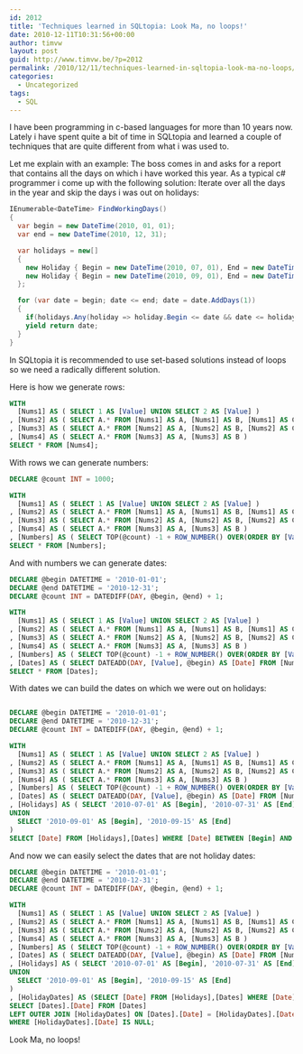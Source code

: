 ```yaml
---
id: 2012
title: 'Techniques learned in SQLtopia: Look Ma, no loops!'
date: 2010-12-11T10:31:56+00:00
author: timvw
layout: post
guid: http://www.timvw.be/?p=2012
permalink: /2010/12/11/techniques-learned-in-sqltopia-look-ma-no-loops/
categories:
  - Uncategorized
tags:
  - SQL
---
```

I have been programming in c-based languages for more than 10 years now. Lately i have spent quite a bit of time in SQLtopia and learned a couple of techniques that are quite different from what i was used to.

Let me explain with an example: The boss comes in and asks for a report that contains all the days on which i have worked this year. As a typical c# programmer i come up with the following solution: Iterate over all the days in the year and skip the days i was out on holidays:

```csharp
IEnumerable<DateTime> FindWorkingDays()
{
  var begin = new DateTime(2010, 01, 01);
  var end = new DateTime(2010, 12, 31);

  var holidays = new[]   
  {    
    new Holiday { Begin = new DateTime(2010, 07, 01), End = new DateTime(2010, 07, 31) },    
    new Holiday { Begin = new DateTime(2010, 09, 01), End = new DateTime(2010, 09, 15) }   
  };

  for (var date = begin; date <= end; date = date.AddDays(1))   
  {    
    if(holidays.Any(holiday => holiday.Begin <= date && date <= holiday.End)) continue;    
    yield return date;   
  }  
}  
```

In SQLtopia it is recommended to use set-based solutions instead of loops so we need a radically different solution.

Here is how we generate rows:

```sql
WITH    
  [Nums1] AS ( SELECT 1 AS [Value] UNION SELECT 2 AS [Value] )  
, [Nums2] AS ( SELECT A.* FROM [Nums1] AS A, [Nums1] AS B, [Nums1] AS C)  
, [Nums3] AS ( SELECT A.* FROM [Nums2] AS A, [Nums2] AS B, [Nums2] AS C)  
, [Nums4] AS ( SELECT A.* FROM [Nums3] AS A, [Nums3] AS B )
SELECT * FROM [Nums4];
```

With rows we can generate numbers:

```sql  
DECLARE @count INT = 1000;

WITH    
  [Nums1] AS ( SELECT 1 AS [Value] UNION SELECT 2 AS [Value] )  
, [Nums2] AS ( SELECT A.* FROM [Nums1] AS A, [Nums1] AS B, [Nums1] AS C)
, [Nums3] AS ( SELECT A.* FROM [Nums2] AS A, [Nums2] AS B, [Nums2] AS C)
, [Nums4] AS ( SELECT A.* FROM [Nums3] AS A, [Nums3] AS B )
, [Numbers] AS ( SELECT TOP(@count) -1 + ROW_NUMBER() OVER(ORDER BY [Value]) AS [Value] FROM[Nums4] )
SELECT * FROM [Numbers];
```

And with numbers we can generate dates:

```sql
DECLARE @begin DATETIME = '2010-01-01';
DECLARE @end DATETIME = '2010-12-31';
DECLARE @count INT = DATEDIFF(DAY, @begin, @end) + 1;

WITH    
  [Nums1] AS ( SELECT 1 AS [Value] UNION SELECT 2 AS [Value] )
, [Nums2] AS ( SELECT A.* FROM [Nums1] AS A, [Nums1] AS B, [Nums1] AS C)  
, [Nums3] AS ( SELECT A.* FROM [Nums2] AS A, [Nums2] AS B, [Nums2] AS C)  
, [Nums4] AS ( SELECT A.* FROM [Nums3] AS A, [Nums3] AS B )  
, [Numbers] AS ( SELECT TOP(@count) -1 + ROW_NUMBER() OVER(ORDER BY [Value]) AS [Value] FROM[Nums4] )  
, [Dates] AS ( SELECT DATEADD(DAY, [Value], @begin) AS [Date] FROM [Numbers] )
SELECT * FROM [Dates];
```

With dates we can build the dates on which we were out on holidays:

```sql

DECLARE @begin DATETIME = '2010-01-01';
DECLARE @end DATETIME = '2010-12-31';
DECLARE @count INT = DATEDIFF(DAY, @begin, @end) + 1;

WITH    
  [Nums1] AS ( SELECT 1 AS [Value] UNION SELECT 2 AS [Value] )  
, [Nums2] AS ( SELECT A.* FROM [Nums1] AS A, [Nums1] AS B, [Nums1] AS C)
, [Nums3] AS ( SELECT A.* FROM [Nums2] AS A, [Nums2] AS B, [Nums2] AS C)    
, [Nums4] AS ( SELECT A.* FROM [Nums3] AS A, [Nums3] AS B )    
, [Numbers] AS ( SELECT TOP(@count) -1 + ROW_NUMBER() OVER(ORDER BY [Value]) AS [Value] FROM[Nums4] )    
, [Dates] AS ( SELECT DATEADD(DAY, [Value], @begin) AS [Date] FROM [Numbers] )    
, [Holidays] AS ( SELECT '2010-07-01' AS [Begin], '2010-07-31' AS [End]                      
UNION                    
  SELECT '2010-09-01' AS [Begin], '2010-09-15' AS [End]                  
)
SELECT [Date] FROM [Holidays],[Dates] WHERE [Date] BETWEEN [Begin] AND [End] ORDER BY [Date];  
```

And now we can easily select the dates that are not holiday dates:

```sql
DECLARE @begin DATETIME = '2010-01-01';
DECLARE @end DATETIME = '2010-12-31';
DECLARE @count INT = DATEDIFF(DAY, @begin, @end) + 1;

WITH  
  [Nums1] AS ( SELECT 1 AS [Value] UNION SELECT 2 AS [Value] )    
, [Nums2] AS ( SELECT A.* FROM [Nums1] AS A, [Nums1] AS B, [Nums1] AS C)  
, [Nums3] AS ( SELECT A.* FROM [Nums2] AS A, [Nums2] AS B, [Nums2] AS C)    
, [Nums4] AS ( SELECT A.* FROM [Nums3] AS A, [Nums3] AS B )    
, [Numbers] AS ( SELECT TOP(@count) -1 + ROW_NUMBER() OVER(ORDER BY [Value]) AS [Value] FROM[Nums4] )    
, [Dates] AS ( SELECT DATEADD(DAY, [Value], @begin) AS [Date] FROM [Numbers] WHERE [Value] <= DATEDIFF(DAY, @begin, @end))    
, [Holidays] AS ( SELECT '2010-07-01' AS [Begin], '2010-07-31' AS [End]                      
UNION                      
  SELECT '2010-09-01' AS [Begin], '2010-09-15' AS [End]                  
)
, [HolidayDates] AS (SELECT [Date] FROM [Holidays],[Dates] WHERE [Date] BETWEEN [Begin] AND [End] )
SELECT [Dates].[Date] FROM [Dates]					  
LEFT OUTER JOIN [HolidayDates] ON [Dates].[Date] = [HolidayDates].[Date]				    
WHERE [HolidayDates].[Date] IS NULL;
```

Look Ma, no loops!
